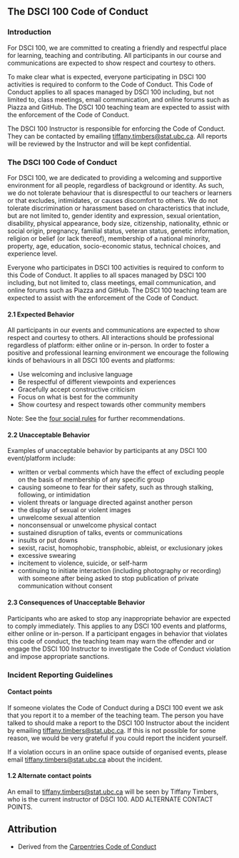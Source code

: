 ## The DSCI 100 Code of Conduct

### Introduction
For DSCI 100, we are committed to creating a friendly and respectful place for learning, teaching and contributing. 
All participants in our course and communications are expected to show respect and courtesy to others.

To make clear what is expected, everyone participating in DSCI 100 activities is required to conform to the Code of Conduct. 
This Code of Conduct applies to all spaces managed by DSCI 100 including, but not limited to, class meetings, email communication, and online forums such as Piazza and GitHub. The DSCI 100 teaching team are expected to assist with the enforcement of the Code of Conduct.

The DSCI 100 Instructor is responsible for enforcing the Code of Conduct. They can be contacted by emailing tiffany.timbers@stat.ubc.ca. All reports will be reviewed by the Instructor and will be kept confidential.

### The DSCI 100 Code of Conduct
For DSCI 100, we are dedicated to providing a welcoming and supportive environment for all people, regardless of background or identity. As such, we do not tolerate behaviour that is disrespectful to our teachers or learners or that excludes, intimidates, or causes discomfort to others. We do not tolerate discrimination or harassment based on characteristics that include, but are not limited to, gender identity and expression, sexual orientation, disability, physical appearance, body size, citizenship, nationality, ethnic or social origin, pregnancy, familial status, veteran status, genetic information, religion or belief (or lack thereof), membership of a national minority, property, age, education, socio-economic status, technical choices, and experience level.

Everyone who participates in DSCI 100 activities is required to conform to this Code of Conduct. It applies to all spaces managed by DSCI 100 including, but not limited to, class meetings, email communication, and online forums such as Piazza and GitHub. The DSCI 100 teaching team are expected to assist with the enforcement of the Code of Conduct. 

#### 2.1 Expected Behavior

All participants in our events and communications are expected to show respect and courtesy to others. All interactions should be professional regardless of platform: either online or in-person. In order to foster a positive and professional learning environment we encourage the following kinds of behaviours in all DSCI 100 events and platforms:

- Use welcoming and inclusive language
- Be respectful of different viewpoints and experiences
- Gracefully accept constructive criticism
- Focus on what is best for the community
- Show courtesy and respect towards other community members

Note: See the [four social rules](https://www.recurse.com/manual#sub-sec-social-rules) for further recommendations.

#### 2.2 Unacceptable Behavior

Examples of unacceptable behavior by participants at any DSCI 100 event/platform include:

- written or verbal comments which have the effect of excluding people on the basis of membership of any specific group
- causing someone to fear for their safety, such as through stalking, following, or intimidation
- violent threats or language directed against another person
- the display of sexual or violent images
- unwelcome sexual attention
- nonconsensual or unwelcome physical contact
- sustained disruption of talks, events or communications
- insults or put downs
- sexist, racist, homophobic, transphobic, ableist, or exclusionary jokes
- excessive swearing
- incitement to violence, suicide, or self-harm
- continuing to initiate interaction (including photography or recording) with someone after being asked to stop
publication of private communication without consent

#### 2.3 Consequences of Unacceptable Behavior

Participants who are asked to stop any inappropriate behavior are expected to comply immediately. This applies to any DSCI 100 events and platforms, either online or in-person. If a participant engages in behavior that violates this code of conduct, the teaching team may warn the offender and or engage the DSCI 100 Instructor to investigate the Code of Conduct violation and impose appropriate sanctions.

### Incident Reporting Guidelines

#### Contact points
If someone violates the Code of Conduct during a DSCI 100 event we ask that you report it to a member of the teaching team. The person you have talked to should make a report to the DSCI 100 Instructor about the incident by emailing tiffany.timbers@stat.ubc.ca. If this is not possible for some reason, we would be very grateful if you could report the incident yourself.

If a violation occurs in an online space outside of organised events, please email tiffany.timbers@stat.ubc.ca about the incident.

#### 1.2 Alternate contact points

An email to tiffany.timbers@stat.ubc.ca will be seen by Tiffany Timbers, who is the current instructor of DSCI 100. ADD ALTERNATE CONTACT POINTS.

## Attribution 
- Derived from the [Carpentries Code of Conduct](https://docs.carpentries.org/topic_folders/policies/code-of-conduct.html)
